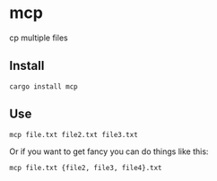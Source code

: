 # mcp
cp multiple files

## Install

`cargo install mcp`

## Use

`mcp file.txt file2.txt file3.txt`

Or if you want to get fancy you can do things like this:

`mcp file.txt {file2, file3, file4}.txt`
